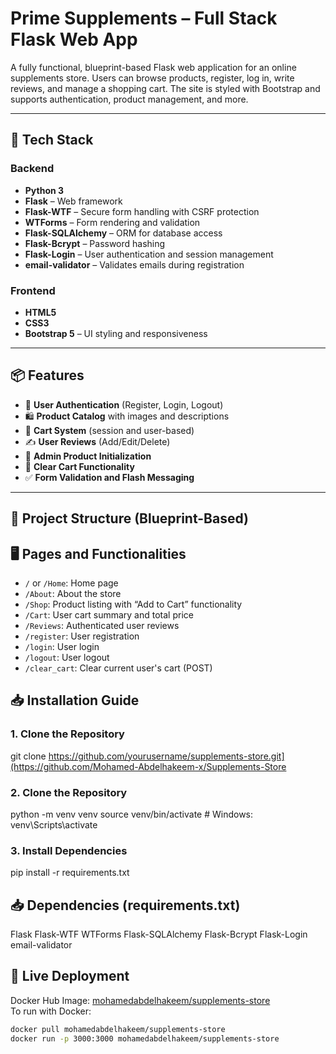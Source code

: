 # Prime Supplements – Full Stack Flask Web App

A fully functional, blueprint-based Flask web application for an online supplements store. Users can browse products, register, log in, write reviews, and manage a shopping cart. The site is styled with Bootstrap and supports authentication, product management, and more.

---

## 🔧 Tech Stack

### Backend
- **Python 3**
- **Flask** – Web framework
- **Flask-WTF** – Secure form handling with CSRF protection
- **WTForms** – Form rendering and validation
- **Flask-SQLAlchemy** – ORM for database access
- **Flask-Bcrypt** – Password hashing
- **Flask-Login** – User authentication and session management
- **email-validator** – Validates emails during registration

### Frontend
- **HTML5**
- **CSS3**
- **Bootstrap 5** – UI styling and responsiveness

---

## 📦 Features

- 🔐 **User Authentication** (Register, Login, Logout)
- 🛍️ **Product Catalog** with images and descriptions
- 🛒 **Cart System** (session and user-based)
- ✍️ **User Reviews** (Add/Edit/Delete)
- 🧾 **Admin Product Initialization**
- 🧹 **Clear Cart Functionality**
- ✅ **Form Validation and Flash Messaging**

---

## 📂 Project Structure (Blueprint-Based)
## 🖥️ Pages and Functionalities

- `/` or `/Home`: Home page
- `/About`: About the store
- `/Shop`: Product listing with “Add to Cart” functionality
- `/Cart`: User cart summary and total price
- `/Reviews`: Authenticated user reviews
- `/register`: User registration
- `/login`: User login
- `/logout`: User logout
- `/clear_cart`: Clear current user's cart (POST)

## 📥 Installation Guide

### 1. Clone the Repository
git clone https://github.com/yourusername/supplements-store.git](https://github.com/Mohamed-Abdelhakeem-x/Supplements-Store

### 2. Clone the Repository
python -m venv venv
source venv/bin/activate  # Windows: venv\Scripts\activate

### 3. Install Dependencies
pip install -r requirements.txt

## 📥 Dependencies (requirements.txt)
Flask
Flask-WTF
WTForms
Flask-SQLAlchemy
Flask-Bcrypt
Flask-Login
email-validator

## 🚀 Live Deployment

Docker Hub Image: [mohamedabdelhakeem/supplements-store](https://hub.docker.com/r/mohamedabdelhakeem/prime-supplements)  
To run with Docker:
```bash
docker pull mohamedabdelhakeem/supplements-store
docker run -p 3000:3000 mohamedabdelhakeem/supplements-store

